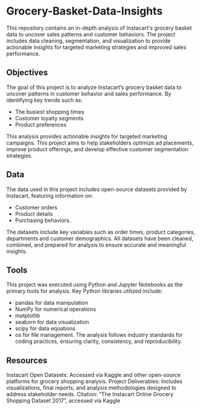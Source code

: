 # Grocery-Basket-Data-Insights
This repository contains an in-depth analysis of Instacart's grocery basket data to uncover sales patterns and customer behaviors. The project includes data cleaning, segmentation, and visualization to provide actionable insights for targeted marketing strategies and improved sales performance.

## Objectives
The goal of this project is to analyze Instacart’s grocery basket data to uncover patterns in customer behavior and sales performance. By identifying key trends such as:
- The busiest shopping times
- Customer loyalty segments
- Product preferences

This analysis provides actionable insights for targeted marketing campaigns. This project aims to help stakeholders optimize ad placements, improve product offerings, and develop effective customer segmentation strategies.

## Data
The data used in this project includes open-source datasets provided by Instacart, featuring information on:
- Customer orders
- Product details
- Purchasing behaviors.

The datasets include key variables such as order times, product categories, departments and customer demographics. All datasets have been cleaned, combined, and prepared for analysis to ensure accurate and meaningful insights.

## Tools
This project was executed using Python and Jupyter Notebooks as the primary tools for analysis. Key Python libraries utilized include:
- pandas for data manipulation
- NumPy for numerical operations
- matplotlib
- seaborn for data visualization
- scipy for data equations
- os for file management.
The analysis follows industry standards for coding practices, ensuring clarity, consistency, and reproducibility.

## Resources
Instacart Open Datasets: Accessed via Kaggle and other open-source platforms for grocery shopping analysis.
Project Deliverables: Includes visualizations, final reports, and analysis methodologies designed to address stakeholder needs.
Citation: “The Instacart Online Grocery Shopping Dataset 2017”, accessed via Kaggle
